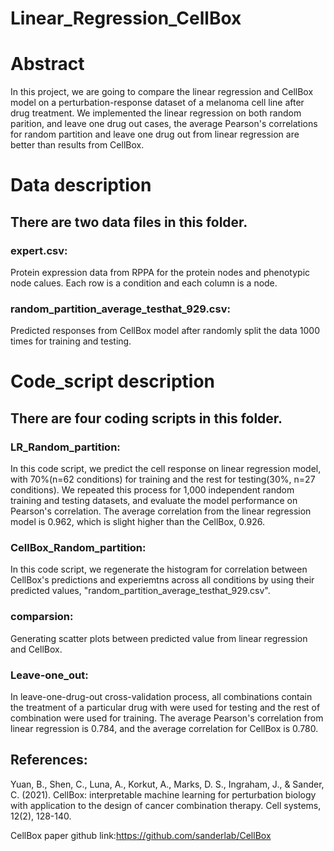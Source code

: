 # Linear_Regression_CellBox

# Abstract

In this project, we are going to compare the linear regression and CellBox model on a perturbation-response dataset of a 
melanoma cell line after drug treatment. We implemented the linear regression on both random parition, and leave one drug out cases,
the average Pearson's correlations for random partition and leave one drug out from linear regression are better than results from CellBox. 

# Data description
## There are two data files in this folder.

### expert.csv:
Protein expression data from RPPA for the protein nodes and phenotypic node calues. Each row is a condition and each column is a node.

### random_partition_average_testhat_929.csv:
Predicted responses from CellBox model after randomly split the data 1000 times for training and testing.

# Code_script description
## There are four coding scripts in this folder.

### LR_Random_partition:
In this code script, we predict the cell response on linear regression model, with 70%(n=62 conditions) for training and the rest for testing(30%, n=27 conditions). We repeated this process for 1,000 independent random training and testing datasets, and evaluate the model performance on Pearson's correlation. The average correlation from the linear regression model is 0.962, which is slight higher than the CellBox, 0.926. 

### CellBox_Random_partition:
In this code script, we regenerate the histogram for correlation between CellBox's predictions and experiemtns across all conditions by using their predicted values, "random_partition_average_testhat_929.csv". 

### comparsion:
Generating scatter plots between predicted value from linear regression and CellBox.

### Leave-one_out:
In leave-one-drug-out cross-validation process, all combinations contain the treatment of a particular drug with  were used for testing and the rest of combination were used for training. The average Pearson's correlation from linear regression is 0.784, and the average correlation for CellBox is 0.780.




## References:
Yuan, B., Shen, C., Luna, A., Korkut, A., Marks, D. S., Ingraham, J., & Sander, C. (2021). CellBox: interpretable machine learning for perturbation biology with application to the design of cancer combination therapy. Cell systems, 12(2), 128-140.

CellBox paper github link:https://github.com/sanderlab/CellBox

